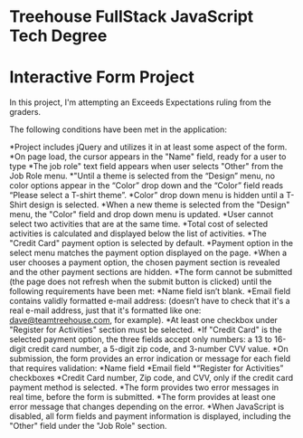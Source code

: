 # Treehouse FullStack JavaScript Tech Degree
# Interactive Form Project

In this project, I'm attempting an Exceeds Expectations ruling from the graders.

The following conditions have been met in the application:

*Project includes jQuery and utilizes it in at least some aspect of the form.
*On page load, the cursor appears in the "Name" field, ready for a user to type
*The job role" text field appears when user selects "Other" from the Job Role menu.
*"Until a theme is selected from the “Design” menu, no color options appear in the “Color” drop down and the “Color” field reads “Please select a T-shirt theme”.
*Color” drop down menu is hidden until a T-Shirt design is selected.
*When a new theme is selected from the "Design" menu, the "Color" field and drop down menu is updated.
*User cannot select two activities that are at the same time.
*Total cost of selected activities is calculated and displayed below the list of activities.
*The "Credit Card" payment option is selected by default.
*Payment option in the select menu matches the payment option displayed on the page.
*When a user chooses a payment option, the chosen payment section is revealed and the other payment sections are hidden.
*The form cannot be submitted (the page does not refresh when the submit button is clicked) until the following requirements have been met:
  *Name field isn’t blank.
  *Email field contains validly formatted e-mail address: (doesn’t have to check that it's a real e-mail address, just that it's formatted like one: dave@teamtreehouse.com, for example).
  *At least one checkbox under "Register for Activities" section must be selected.
  *If "Credit Card" is the selected payment option, the three fields accept only numbers: a 13 to 16-digit credit card number, a 5-digit zip code, and 3-number CVV value.
*On submission, the form provides an error indication or message for each field that requires validation:
  *Name field
  *Email field
  *“Register for Activities” checkboxes
  *Credit Card number, Zip code, and CVV, only if the credit card payment method is selected.
*The form provides two error messages in real time, before the form is submitted.
*The form provides at least one error message that changes depending on the error.
*When JavaScript is disabled, all form fields and payment information is displayed, including the "Other" field under the "Job Role" section.
